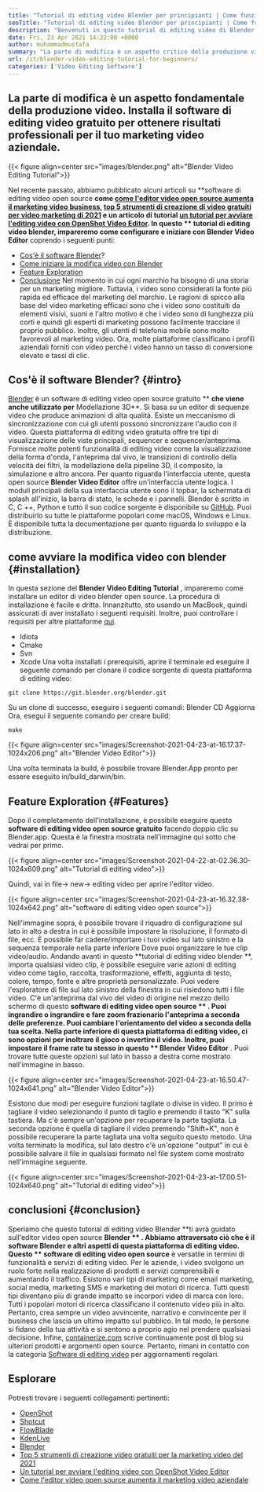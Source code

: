 ```yaml
---
title: "Tutorial di editing video Blender per principianti | Come funziona" 
seoTitle: "Tutorial di editing video Blender per principianti | Come funziona" 
description: "Benvenuti in questo tutorial di editing video di Blender. Blender è open-source, offre effetti, animazioni, filtri, anteprime dal vivo e supporto per l'aggiunta di immagini." 
date: Fri, 23 Apr 2021 14:22:00 +0000
author: muhammadmustafa
summary: "La parte di modifica è un aspetto critico della produzione video. Installa il software di editing video gratuito per ottenere risultati professionali per il tuo marketing video aziendale." 
url: /it/blender-video-editing-tutorial-for-beginners/
categories: ['Video Editing Software']
---
```


## La parte di modifica è un aspetto fondamentale della produzione video. Installa il software di editing video gratuito per ottenere risultati professionali per il tuo marketing video aziendale.

{{< figure align=center src="images/blender.png" alt="Blender Video Editing Tutorial">}}

Nel recente passato, abbiamo pubblicato alcuni articoli su **software di editing video open source  **come [come l'editor video open source aumenta il marketing video business][1], [top 5 strumenti di creazione di video gratuiti per video marketing di 2021][ 2] e un articolo di tutorial [un tutorial per avviare l'editing video con OpenShot Video Editor][3]. In questo **  tutorial di editing video blender,  **impareremo come configurare e iniziare con**   Blender Video Editor** coprendo i seguenti punti:
  * [Cos'è il software Blender][4]?
  * [Come iniziare la modifica video con Blender][5]
  * [Feature Exploration][6]
  * [Conclusione][7]
Nel momento in cui ogni marchio ha bisogno di una storia per un marketing migliore. Tuttavia, i video sono considerati la fonte più rapida ed efficace del marketing del marchio. Le ragioni di spicco alla base del video marketing efficaci sono che i video sono costituiti da elementi visivi, suoni e l'altro motivo è che i video sono di lunghezza più corti e quindi gli esperti di marketing possono facilmente tracciare il proprio pubblico. Inoltre, gli utenti di telefonia mobile sono molto favorevoli al marketing video. Ora, molte piattaforme classificano i profili aziendali forniti con video perché i video hanno un tasso di conversione elevato e tassi di clic.

## Cos'è il software Blender?   {#intro}
[Blender][8] è un software di editing video open source gratuito ** **che viene anche utilizzato per**   Modellazione 3D**. Si basa su un editor di sequenze video che produce animazioni di alta qualità. Esiste un meccanismo di sincronizzazione con cui gli utenti possono sincronizzare l'audio con il video. Questa piattaforma di editing video gratuita offre tre tipi di visualizzazione delle viste principali, sequencer e sequencer/anteprima. Fornisce molte potenti funzionalità di editing video come la visualizzazione della forma d'onda, l'anteprima dal vivo, le transizioni di controllo della velocità dei filtri, la modellazione della pipeline 3D, il composito, la simulazione e altro ancora.
Per quanto riguarda l'interfaccia utente, questa open source  **Blender Video Editor**  offre un'interfaccia utente logica. I moduli principali della sua interfaccia utente sono il topbar, la schermata di splash all'inizio, la barra di stato, le schede e i pannelli. Blender è scritto in C, C ++, Python e tutto il suo codice sorgente è disponibile su [GitHub][9]. Puoi distribuirlo su tutte le piattaforme popolari come macOS, Windows e Linux. È disponibile tutta la documentazione per quanto riguarda lo sviluppo e la distribuzione.

## come avviare la modifica video con blender   {#installation}
In questa sezione del  **Blender Video Editing Tutorial** , impareremo come installare un editor di video blender open source. La procedura di installazione è facile e dritta. Innanzitutto, sto usando un MacBook, quindi assicurati di aver installato i seguenti requisiti. Inoltre, puoi controllare i requisiti per altre piattaforme [qui][10].
  * Idiota
  * Cmake
  * Svn
  * Xcode
Una volta installati i prerequisiti, aprire il terminale ed eseguire il seguente comando per clonare il codice sorgente di questa piattaforma di editing video:
```
git clone https://git.blender.org/blender.git
```
Su un clone di successo, eseguire i seguenti comandi:
Blender CD
Aggiorna
Ora, esegui il seguente comando per creare build:
```
make
```

{{< figure align=center src="images/Screenshot-2021-04-23-at-16.17.37-1024x206.png" alt="Blender Video Editor">}}

Una volta terminata la build, è possibile trovare Blender.App pronto per essere eseguito in/build_darwin/bin.

## Feature Exploration   {#Features}
Dopo il completamento dell'installazione, è possibile eseguire questo  **software di editing video open source gratuito**  facendo doppio clic su Blender.app. Questa è la finestra mostrata nell'immagine qui sotto che vedrai per primo.

{{< figure align=center src="images/Screenshot-2021-04-22-at-02.36.30-1024x609.png" alt="Tutorial di editing video">}}

Quindi, vai in file-> new-> editing video per aprire l'editor video.

{{< figure align=center src="images/Screenshot-2021-04-23-at-16.32.38-1024x642.png" alt="software di editing video open source">}}

Nell'immagine sopra, è possibile trovare il riquadro di configurazione sul lato in alto a destra in cui è possibile impostare la risoluzione, il formato di file, ecc. È possibile far cadere/importare i tuoi video sul lato sinistro e la sequenza temporale nella parte inferiore Dove puoi organizzare le tue clip video/audio.
Andando avanti in questo **tutorial di editing video blender **, importa qualsiasi video clip, è possibile eseguire varie azioni di editing video come taglio, raccolta, trasformazione, effetti, aggiunta di testo, colore, tempo, fonte e altre proprietà personalizzate. Puoi vedere l'esploratore di file sul lato sinistro della finestra in cui risiedono tutti i file video. C'è un'anteprima dal vivo del video di origine nel mezzo dello schermo di questo  **software di editing video open source ** . Puoi ingrandire o ingrandire e fare zoom frazionario l'anteprima a seconda delle preferenze. Puoi cambiare l'orientamento del video a seconda della tua scelta. Nella parte inferiore di questa piattaforma di editing video, ci sono opzioni per inoltrare il gioco o invertire il video. Inoltre, puoi impostare il frame rate tu stesso in questo ** Blender Video Editor** . Puoi trovare tutte queste opzioni sul lato in basso a destra come mostrato nell'immagine in basso.

{{< figure align=center src="images/Screenshot-2021-04-23-at-16.50.47-1024x641.png" alt="Blender Video Editor">}}

Esistono due modi per eseguire funzioni tagliate o divise in video. Il primo è tagliare il video selezionando il punto di taglio e premendo il tasto "K" sulla tastiera. Ma c'è sempre un'opzione per recuperare la parte tagliata. La seconda opzione è quella di tagliare il video premendo "Shift+K", non è possibile recuperare la parte tagliata una volta seguito questo metodo. Una volta terminato la modifica, sul lato destro c'è un'opzione "output" in cui è possibile salvare il file in qualsiasi formato nel file system come mostrato nell'immagine seguente.

{{< figure align=center src="images/Screenshot-2021-04-23-at-17.00.51-1024x640.png" alt="Tutorial di editing video">}}


## conclusioni   {#conclusion}
Speriamo che questo tutorial di editing video Blender **ti avrà guidato sull'editor video open source  **Blender ** . Abbiamo attraversato ciò che è il software Blender e altri aspetti di questa piattaforma di editing video. Questo ** software di editing video open source**  è versatile in termini di funzionalità e servizi di editing video. Per le aziende, i video svolgono un ruolo forte nella realizzazione di prodotti e servizi comprensibili e aumentando il traffico. Esistono vari tipi di marketing come email marketing, social media, marketing SMS e marketing dei motori di ricerca. Tutti questi tipi diventano più di grande impatto se incorpori video di marca con loro. Tutti i popolari motori di ricerca classificano il contenuto video più in alto. Pertanto, crea sempre un video avvincente, narrativo e convincente per il business che lascia un ultimo impatto sul pubblico. In tal modo, le persone si fidano della tua attività e si sentono a proprio agio nel prendere qualsiasi decisione.
Infine, [containerize.com][11] scrive continuamente post di blog su ulteriori prodotti e argomenti open source. Pertanto, rimani in contatto con la categoria [Software di editing video][12] per aggiornamenti regolari.

## Esplorare
Potresti trovare i seguenti collegamenti pertinenti:
  * [OpenShot][13]
  * [Shotcut][14]
  * [FlowBlade][15]
  * [KdenLive][16]
  * [Blender][8]
  * [Top 5 strumenti di creazione video gratuiti per la marketing video del 2021][2]
  * [Un tutorial per avviare l'editing video con OpenShot Video Editor][3]
  * [Come l'editor video open source aumenta il marketing video aziendale][1]

  
[1]: https://blog.containerize.com/video-editing-software/how-video-editing-software-improves-business-video-marketing/
[2]: https://blog.containerize.com/video-editing-software/top-5-open-source-video-editor-software-for-video-marketing/
[3]: https://blog.containerize.com/video-editing-software/openshot-video-editor-tutorial-for-beginners-open-source/
[4]: #intro
[5]: #Installation
[6]: #features
[7]: #Conclusion
[8]: https://products.containerize.com/video-editing-software/blender
[9]: https://github.com/blender/blender
[10]: https://wiki.blender.org/wiki/Building_Blender
[11]: https://www.containerize.com/
[12]: https://products.containerize.com/video-editing-software
[13]: https://products.containerize.com/video-editing-software/openshot
[14]: https://products.containerize.com/video-editing-software/shotcut
[15]: https://products.containerize.com/video-editing-software/flowblade
[16]: https://products.containerize.com/video-editing-software/kdenlive
